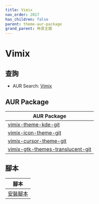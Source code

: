 ```yaml
---
title: Vimix
nav_order: 2017
has_children: false
parent: theme-aur-package
grand_parent: 佈景主題
---
```



# Vimix


## 查詢

* AUR Search: [Vimix](https://aur.archlinux.org/packages?O=0&SeB=nd&K=Vimix&outdated=&SB=m&SO=d&PP=50&submit=Go)


## AUR Package

| AUR Package |
| --- |
| [vimix-theme-kde-git](https://aur.archlinux.org/packages/vimix-theme-kde-git) |
| [vimix-icon-theme-git](https://aur.archlinux.org/packages/vimix-icon-theme-gitt) |
| [vimix-cursor-theme-git](https://aur.archlinux.org/packages/vimix-cursor-theme-git) |
| [vimix-gtk-themes-translucent-git](https://aur.archlinux.org/packages/vimix-gtk-themes-translucent-git) |


## 腳本

| 腳本 |
| --- |
| [安裝腳本](https://github.com/samwhelp/ezarcher-adjustment/tree/main/prototype/theme/vimix) |
